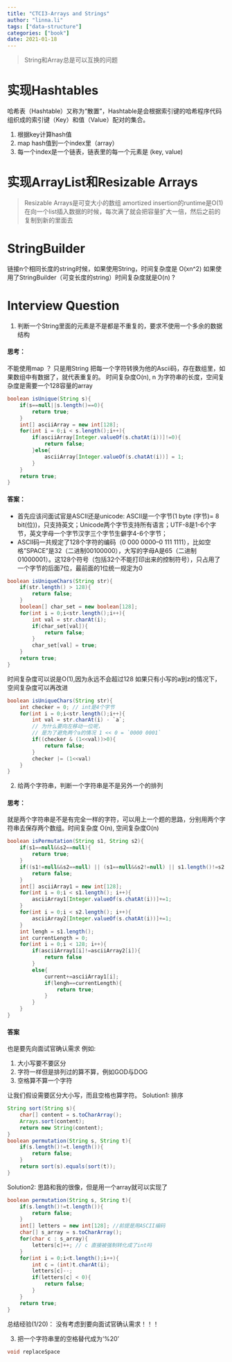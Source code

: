 ```yaml
---
title: "CTCI3-Arrays and Strings"
author: "linna.li"
tags: ["data-structure"]
categories: ["book"]
date: 2021-01-18
---
```

> String和Array总是可以互换的问题

# 实现Hashtables
哈希表（Hashtable）又称为“散置”，Hashtable是会根据索引键的哈希程序代码组织成的索引键（Key）和值（Value）配对的集合。
1. 根据key计算hash值 
2. map hash值到一个index里（array）
3. 每一个index是一个链表，链表里的每一个元素是 (key, value)

# 实现ArrayList和Resizable Arrays
> Resizable Arrays是可变大小的数组
amortized insertion的runtime是O(1) 
在向一个list插入数据的时候，每次满了就会把容量扩大一倍，然后之前的复制到新的里面去

# StringBuilder
链接n个相同长度的string时候，如果使用String，时间复杂度是 O(xn^2)
如果使用了StringBuilder（可变长度的string）时间复杂度就是O(n) ?

# Interview Question
1. 判断一个String里面的元素是不是都是不重复的，要求不使用一个多余的数据结构
#### 思考：
不能使用map ？ 只是用String
把每一个字符转换为他的Ascii码，存在数组里，如果数组中有数据了，就代表重复的。
时间复杂度O(n), n 为字符串的长度，空间复杂度是需要一个128容量的array
```java
boolean isUnique(String s){
    if(s==null||s.length()==0){
        return true;
    }
    int[] asciiArray = new int[128];
    for(int i = 0;i < s.length();i++){
        if(asciiArray[Integer.valueOf(s.chatAt(i))]!=0){
            return false;
        }else{
            asciiArray[Integer.valueOf(s.chatAt(i))] = 1;
        }
    }
    return true;
}
```
#### 答案：
- 首先应该问面试官是ASCII还是unicode: ASCII是一个字节(1 byte (字节)= 8 bit(位))，只支持英文；Unicode两个字节支持所有语言；UTF-8是1-6个字节，英文字母一个字节汉字三个字节生僻字4-6个字节；
- ASCII码一共规定了128个字符的编码（0 000 0000–0 111 1111），比如空格”SPACE”是32（二进制00100000），大写的字母A是65（二进制01000001）。这128个符号（包括32个不能打印出来的控制符号），只占用了一个字节的后面7位，最前面的1位统一规定为0
```java
boolean isUniqueChars(String str){
    if(str.length() > 128){
        return false;
    }
    boolean[] char_set = new boolean[128];
    for(int i = 0;i<str.length();i++){
        int val = str.charAt(i);
        if(char_set[val]){
            return false;
        }
        char_set[val] = true;
    }
    return true;
}
```
时间复杂度可以说是O(1),因为永远不会超过128
如果只有小写的a到z的情况下，空间复杂度可以再改进
```java
boolean isUniqueChars(String str){
    int checker = 0; // int是4个字节
    for(int i = 0;i<str.length();i++){
        int val = str.charAt(i) - `a`;
        // 为什么要向左移动一位呢， 
        // 是为了避免两个a的情况 1 << 0 = `0000 0001`
        if((checker & (1<<val))>0){
            return false;
        }
        checker |= (1<<val)
    }
}
```
2. 给两个字符串，判断一个字符串是不是另外一个的排列
#### 思考：
就是两个字符串是不是有完全一样的字符，可以用上一个题的思路，分别用两个字符串去保存两个数组。时间复杂度 O(n), 空间复杂度O(n)
```java
boolean isPermutation(String s1, String s2){
    if(s1==null&&s2==null){
        return true;
    }
    if((s1!=null&&s2==null) || (s1==null&&s2!=null) || s1.length()!=s2.length()){
        return false;
    }
    int[] asciiArray1 = new int[128];
    for(int i = 0;i < s1.length(); i++){
        asciiArray1[Integer.valueOf(s.chatAt(i))]+=1;
    }
    for(int i = 0;i < s2.length(); i++){
        asciiArray2[Integer.valueOf(s.chatAt(i))]+=1;
    }
    int lengh = s1.length();
    int currentLength = 0;
    for(int i = 0;i < 128; i++){
        if(asciiArray1[i]!=asciiArray2[i]){
            return false
        }
        else{
            current+=asciiArray1[i];
            if(lengh==currentLength){
                return true;
            }
        }
    }
}
```
#### 答案
也是要先向面试官确认需求
例如: 
1. 大小写要不要区分
2. 字符一样但是排列过的算不算，例如GOD与DOG
3. 空格算不算一个字符

让我们假设需要区分大小写，而且空格也算字符。
Solution1:
排序
```java
String sort(String s){
    char[] content = s.toCharArray();
    Arrays.sort(content);
    return new String(content);
}
boolean permutation(String s, String t){
    if(s.length()!=t.length()){
        return false;
    }
    return sort(s).equals(sort(t));
}
```
Solution2:
思路和我的很像，但是用一个array就可以实现了
```java
boolean permutation(String s, String t){
    if(s.length()!=t.length()){
        return false;
    }
    int[] letters = new int[128]; //前提是用ASCII编码
    char[] s_array = s.toCharArray();
    for(char c : s_array){
        letters[c]++; // c 直接被强制转化成了int吗
    }
    for(int i = 0;i<t.length();i++){
        int c = (int)t.charAt(i);
        letters[c]--;
        if(letters[c] < 0){
            return false;
        }
    }
    return true;
}
```
总结经验(1/20)：
没有考虑到要向面试官确认需求！！！

3. 把一个字符串里的空格替代成为‘%20’
```java
void replaceSpace
```
